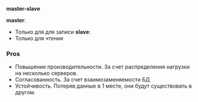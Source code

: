 **master-slave**

**master**:
* Только для для записи
**slave**:
* Только для чтения

### Pros
- Повышение производительности. За счет распределения нагрузки на несколько серверов.
- Согласованность. За счет взаимозаменяемости БД
- Устойчивость. Потеряв данные в 1 месте, они будут существовать в другом.